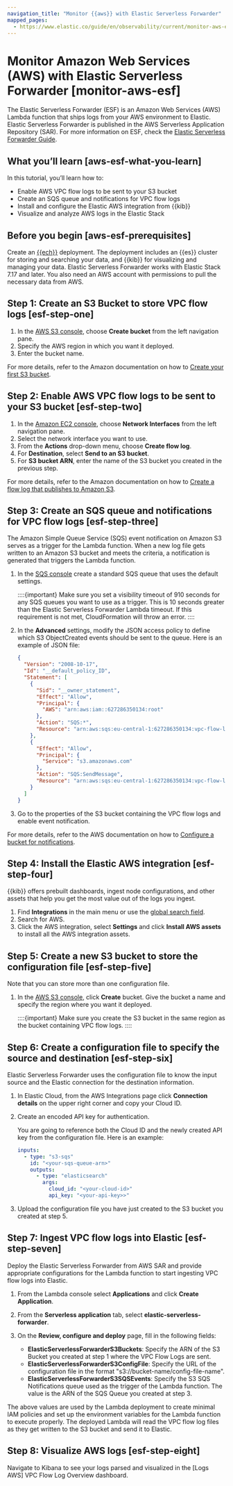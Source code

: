 ```yaml
---
navigation_title: "Monitor {{aws}} with Elastic Serverless Forwarder"
mapped_pages:
  - https://www.elastic.co/guide/en/observability/current/monitor-aws-esf.html
---
```




# Monitor Amazon Web Services (AWS) with Elastic Serverless Forwarder [monitor-aws-esf]


The Elastic Serverless Forwarder (ESF) is an Amazon Web Services (AWS) Lambda function that ships logs from your AWS environment to Elastic. Elastic Serverless Forwarder is published in the AWS Serverless Application Repository (SAR). For more information on ESF, check the [Elastic Serverless Forwarder Guide](asciidocalypse://docs/elastic-serverless-forwarder/docs/reference/index.md).


## What you’ll learn [aws-esf-what-you-learn]

In this tutorial, you’ll learn how to:

* Enable AWS VPC flow logs to be sent to your S3 bucket
* Create an SQS queue and notifications for VPC flow logs
* Install and configure the Elastic AWS integration from {{kib}}
* Visualize and analyze AWS logs in the Elastic Stack


## Before you begin [aws-esf-prerequisites]

Create an [{{ech}}](https://cloud.elastic.co/registration?page=docs&placement=docs-body) deployment. The deployment includes an {{es}} cluster for storing and searching your data, and {{kib}} for visualizing and managing your data. Elastic Serverless Forwarder works with Elastic Stack 7.17 and later. You also need an AWS account with permissions to pull the necessary data from AWS.


## Step 1: Create an S3 Bucket to store VPC flow logs [esf-step-one]

1. In the [AWS S3 console](https://s3.console.aws.amazon.com/s3), choose **Create bucket** from the left navigation pane.
2. Specify the AWS region in which you want it deployed.
3. Enter the bucket name.

For more details, refer to the Amazon documentation on how to [Create your first S3 bucket](https://docs.aws.amazon.com/AmazonS3/latest/userguide/creating-bucket.md).


## Step 2: Enable AWS VPC flow logs to be sent to your S3 bucket [esf-step-two]

1. In the [Amazon EC2 console](https://console.aws.amazon.com/ec2/), choose **Network Interfaces** from the left navigation pane.
2. Select the network interface you want to use.
3. From the **Actions** drop-down menu, choose **Create flow log**.
4. For **Destination**, select **Send to an S3 bucket**.
5. For **S3 bucket ARN**, enter the name of the S3 bucket you created in the previous step.

For more details, refer to the Amazon documentation on how to [Create a flow log that publishes to Amazon S3](https://docs.aws.amazon.com/vpc/latest/userguide/flow-logs-s3.md).


## Step 3: Create an SQS queue and notifications for VPC flow logs [esf-step-three]

The Amazon Simple Queue Service (SQS) event notification on Amazon S3 serves as a trigger for the Lambda function. When a new log file gets written to an Amazon S3 bucket and meets the criteria, a notification is generated that triggers the Lambda function.

1. In the [SQS console](https://console.aws.amazon.com/sqs/) create a standard SQS queue that uses the default settings.

    ::::{important}
    Make sure you set a visibility timeout of 910 seconds for any SQS queues you want to use as a trigger. This is 10 seconds greater than the Elastic Serverless Forwarder Lambda timeout. If this requirement is not met, CloudFormation will throw an error.
    ::::

2. In the **Advanced** settings, modify the JSON access policy to define which S3 ObjectCreated events should be sent to the queue. Here is an example of JSON file:

    ```json
    {
      "Version": "2008-10-17",
      "Id": "__default_policy_ID",
      "Statement": [
        {
          "Sid": "__owner_statement",
          "Effect": "Allow",
          "Principal": {
            "AWS": "arn:aws:iam::627286350134:root"
          },
          "Action": "SQS:*",
          "Resource": "arn:aws:sqs:eu-central-1:627286350134:vpc-flow-logs-docs-queue"
        },
        {
          "Effect": "Allow",
          "Principal": {
            "Service": "s3.amazonaws.com"
          },
          "Action": "SQS:SendMessage",
          "Resource": "arn:aws:sqs:eu-central-1:627286350134:vpc-flow-logs-docs-queue"
        }
      ]
    }
    ```

3. Go to the properties of the S3 bucket containing the VPC flow logs and enable event notification.

For more details, refer to the AWS documentation on how to [Configure a bucket for notifications](https://docs.aws.amazon.com/AmazonS3/latest/userguide/ways-to-add-notification-config-to-bucket.md).


## Step 4: Install the Elastic AWS integration [esf-step-four]

{{kib}} offers prebuilt dashboards, ingest node configurations, and other assets that help you get the most value out of the logs you ingest.

1. Find **Integrations** in the main menu or use the [global search field](/explore-analyze/find-and-organize/find-apps-and-objects.md).
2. Search for AWS.
3. Click the AWS integration, select **Settings** and click **Install AWS assets** to install all the AWS integration assets.


## Step 5: Create a new S3 bucket to store the configuration file [esf-step-five]

Note that you can store more than one configuration file.

1. In the [AWS S3 console](https://s3.console.aws.amazon.com/s3), click **Create** bucket. Give the bucket a name and specify the region where you want it deployed.

    ::::{important}
    Make sure you create the S3 bucket in the same region as the bucket containing VPC flow logs.
    ::::



## Step 6: Create a configuration file to specify the source and destination [esf-step-six]

Elastic Serverless Forwarder uses the configuration file to know the input source and the Elastic connection for the destination information.

1. In Elastic Cloud, from the AWS Integrations page click **Connection details** on the upper right corner and copy your Cloud ID.
2. Create an encoded API key for authentication.

    You are going to reference both the Cloud ID and the newly created API key from the configuration file. Here is an example:

    ```yaml
    inputs:
      - type: "s3-sqs"
        id: "<your-sqs-queue-arn>"
        outputs:
          - type: "elasticsearch"
            args:
              cloud_id: "<your-cloud-id>"
              api_key: "<your-api-key>>"
    ```

3. Upload the configuration file you have just created to the S3 bucket you created at step 5.


## Step 7: Ingest VPC flow logs into Elastic [esf-step-seven]

Deploy the Elastic Serverless Forwarder from AWS SAR and provide appropriate configurations for the Lambda function to start ingesting VPC flow logs into Elastic.

1. From the Lambda console select **Applications** and click **Create Application**.
2. From the **Serverless application** tab, select **elastic-serverless-forwarder**.
3. On the **Review, configure and deploy** page, fill in the following fields:

    * **ElasticServerlessForwarderS3Buckets**: Specify the ARN of the S3 Bucket you created at step 1 where the VPC Flow Logs are sent.
    * **ElasticServerlessForwarderS3ConfigFile**: Specify the URL of the configuration file in the format "s3://bucket-name/config-file-name".
    * **ElasticServerlessForwarderS3SQSEvents**: Specify the S3 SQS Notifications queue used as the trigger of the Lambda function. The value is the ARN of the SQS Queue you created at step 3.


The above values are used by the Lambda deployment to create minimal IAM policies and set up the environment variables for the Lambda function to execute properly. The deployed Lambda will read the VPC flow log files as they get written to the S3 bucket and send it to Elastic.


## Step 8: Visualize AWS logs [esf-step-eight]

Navigate to Kibana to see your logs parsed and visualized in the [Logs AWS] VPC Flow Log Overview dashboard.
